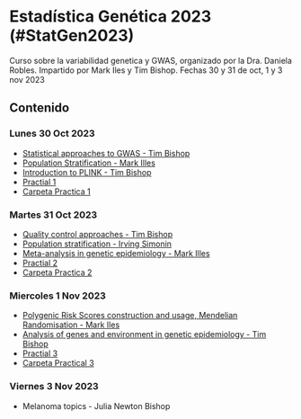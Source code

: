 # Estadística Genética 2023 (#StatGen2023)
Curso sobre la variabilidad genetica y GWAS, organizado por la Dra. Daniela Robles. Impartido por Mark Iles y Tim Bishop. 
Fechas 30 y 31 de oct, 1 y 3 nov 2023

## Contenido

### Lunes 30 Oct 2023
- [Statistical approaches to GWAS - Tim Bishop](https://docs.google.com/presentation/d/1RxjczYx60UsX0dD5D_GxJAFptSLw8Cq-/edit?usp=sharing&ouid=115061201453977266962&rtpof=true&sd=true)
- [Population Stratification - Mark Illes](https://docs.google.com/presentation/d/1VIllvSFKs22WD652fldFuYRW7IeW5cmb/edit?usp=sharing&ouid=115061201453977266962&rtpof=true&sd=true)
- [Introduction to PLINK - Tim Bishop](https://docs.google.com/presentation/d/1EPod-D49axe5EbRJu9YtFoph2UbnkAQh/edit?usp=sharing&ouid=115061201453977266962&rtpof=true&sd=true)
- [Practial 1](https://drive.google.com/file/d/1ZvGoHpIVjNNfuvylLOWNG9TlsKuA9Sfn/view?usp=sharing)
- [Carpeta Practica 1](https://drive.google.com/drive/folders/1kRAavUSYGjrdLcSl8P4T9n2vf-5uRlHV?usp=sharing)

### Martes 31 Oct 2023
- [Quality control approaches - Tim Bishop](https://docs.google.com/presentation/d/1IrJ5QKnZBzhQk1m6xrMiTY6ecQ2S9ylN/edit?usp=sharing&ouid=115061201453977266962&rtpof=true&sd=true)
- [Population stratification - Irving Simonin](https://docs.google.com/presentation/d/1OJ6H-JJ179dk1xccuZRXqAn3QRzc2o8n/edit?usp=sharing&ouid=115061201453977266962&rtpof=true&sd=true)
- [Meta-analysis in genetic epidemiology - Mark Illes](https://docs.google.com/presentation/d/1tKCQ0gL6c0V3cdowmrHDCKc4QawQOXvw/edit?usp=sharing&ouid=115061201453977266962&rtpof=true&sd=true)
- [Practial 2](https://drive.google.com/file/d/1_4dnoqbNIchjdG56ZM3Dt0V4dXduWms_/view?usp=sharing)
- [Carpeta Practica 2](https://drive.google.com/drive/folders/1tv0rqtE3zyuq3d1olQBn8GIWeJcUsKDr?usp=sharing)

### Miercoles 1 Nov 2023
- [Polygenic Risk Scores construction and usage, Mendelian Randomisation - Mark Iles](https://docs.google.com/presentation/d/11wVIvMsumDLxyQW8CnkJfGl183ufp5HE/edit?usp=sharing&ouid=115061201453977266962&rtpof=true&sd=true)
- [Analysis of genes and environment in genetic epidemiology - Tim Bishop](https://docs.google.com/presentation/d/1EufiSp-SvJ8Pw28pqhcAipudqgly0Ej1/edit?usp=sharing&ouid=115061201453977266962&rtpof=true&sd=true)
- [Practial 3](https://drive.google.com/file/d/1aTQi8LZ5MMc6EXPq5g5GRKGJn_XYg-rK/view?usp=sharing)
- [Carpeta Practical 3](https://drive.google.com/drive/folders/1PVk-FsKBCbGeE9GlX6-Zs6uqSEmo-p-H?usp=sharing)

### Viernes 3 Nov 2023
- Melanoma topics - Julia Newton Bishop
